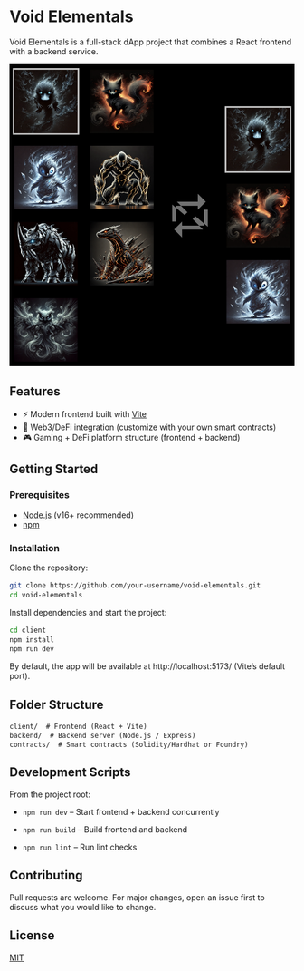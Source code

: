 # Void Elementals

Void Elementals is a full-stack dApp project that combines a React frontend with
a backend service.

<p align="center">
  <img src="./client/src/assets/trade.png" alt="Void Elementals Preview" width="700">
</p>

## Features

- ⚡️ Modern frontend built with [Vite](https://vitejs.dev/)
- 🔗 Web3/DeFi integration (customize with your own smart contracts)
- 🎮 Gaming + DeFi platform structure (frontend + backend)

## Getting Started

### Prerequisites

- [Node.js](https://nodejs.org/) (v16+ recommended)
- [npm](https://www.npmjs.com/)

### Installation

Clone the repository:

```bash
git clone https://github.com/your-username/void-elementals.git
cd void-elementals
```

Install dependencies and start the project:

```bash
cd client
npm install
npm run dev
```

By default, the app will be available at http://localhost:5173/ (Vite’s default
port).

## Folder Structure

```text
client/  # Frontend (React + Vite)
backend/  # Backend server (Node.js / Express)
contracts/  # Smart contracts (Solidity/Hardhat or Foundry)
```

## Development Scripts

From the project root:

- `npm run dev` – Start frontend + backend concurrently

- `npm run build` – Build frontend and backend

- `npm run lint` – Run lint checks

## Contributing

Pull requests are welcome. For major changes, open an issue first to discuss
what you would like to change.

## License

[MIT](LICENSE)
